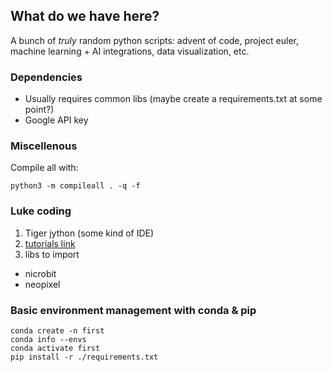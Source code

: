 ## What do we have here? 

A bunch of _truly_ random python scripts:  advent of code, project euler, machine learning + AI integrations, data visualization, etc.  

### Dependencies
* Usually requires common libs (maybe create a requirements.txt at some point?)
* Google API key

### Miscellenous 

Compile all with:
~~~
python3 -m compileall . -q -f
~~~

### Luke coding

1. Tiger jython (some kind of IDE)
2. [tutorials link](https://python-online.ch/)
3. libs to import
* nicrobit
* neopixel 

### Basic environment management with conda & pip

~~~
conda create -n first
conda info --envs
conda activate first 
pip install -r ./requirements.txt
~~~

